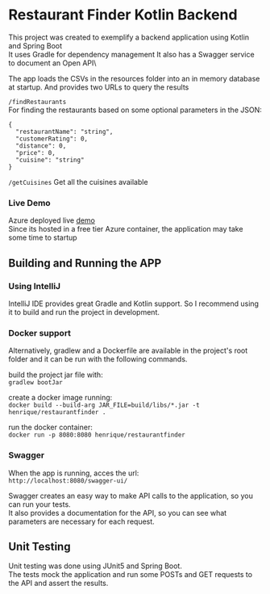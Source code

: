 # Restaurant Finder Kotlin Backend

This project was created to exemplify a backend application using Kotlin and Spring Boot\
It uses Gradle for dependency management
It also has a Swagger service to document an Open API\

The app loads the CSVs in the resources folder into an in memory database at startup. And provides two URLs to query the results

`/findRestaurants`	 
For finding the restaurants based on some optional parameters in the JSON:
```
{
  "restaurantName": "string",
  "customerRating": 0,
  "distance": 0,
  "price": 0,
  "cuisine": "string"
}
``` 

`/getCuisines`
Get all the cuisines available

### Live Demo
Azure deployed live [demo](https://restaurantfinder-kotlin.azurewebsites.net/swagger-ui.html) \
Since its hosted in a free tier Azure container, the application may take some time to startup

## Building and Running the APP

### Using IntelliJ
IntelliJ IDE provides great Gradle and Kotlin support. So I recommend using it to build and run the project in development.

### Docker support
Alternatively, gradlew and a Dockerfile are available in the project's root folder and it can be run with the following commands.

build the project jar file with:\
`gradlew bootJar`

create a docker image running:\
`docker build --build-arg JAR_FILE=build/libs/*.jar -t henrique/restaurantfinder .`

run the docker container:\
`docker run -p 8080:8080 henrique/restaurantfinder`

### Swagger

When the app is running, acces the url:\
`http://localhost:8080/swagger-ui/`

Swagger creates an easy way to make API calls to the application, so you can run your tests.\
It also provides a documentation for the API, so you can see what parameters are necessary for each request.




## Unit Testing
Unit testing was done using JUnit5 and Spring Boot.\
The tests mock the application and run some POSTs and GET requests to the API and assert the results.